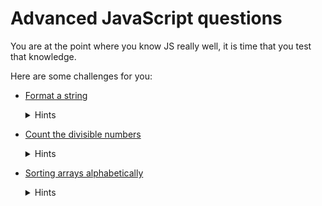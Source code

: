 # Advanced JavaScript questions

You are at the point where you know JS really well, it is time that you test that knowledge.

Here are some challenges for you:

- [Format a string](https://www.codewars.com/kata/format-a-string-of-names-like-bart-lisa-and-maggie/javascript)

  <details>
  <summary>Hints</summary>
  <ul>
  <li>Read about <a href="https://developer.mozilla.org/en-US/docs/Web/JavaScript/Reference/Global_Objects/Object/keys" traget="_blank">Object.keys()</a></li>
  <li>Read about <a href="" traget="_blank">array.map()</a>
   to understand how you can manipulate the array and get the result</li>
   <li>Think about edge cases e.g. the array is empty</li>
   </ul>
  </details>

- [Count the divisible numbers](https://www.codewars.com/kata/55a5c82cd8e9baa49000004c)

  <details>
  <summary>Hints</summary>
  <ul>
  <li> Think about the range you need to build</li>
  <li>Range = loop</li>
  </ul>
  </details>

- [Sorting arrays alphabetically](https://www.codewars.com/kata/51f41fe7e8f176e70d0002b9)

  <details>
  <summary>Hints</summary>
  <ul>
  <li> Read about the <a href="https://developer.mozilla.org/en-US/docs/Web/JavaScript/Reference/Global_Objects/Array/sort" traget="_blank">array.sort()</a> method</li>
  <li>Consider the best way to sort such an array</li>
  <li>What happens when you have both upper and lower case in the same array?</li>
  </ul>
  </details>
